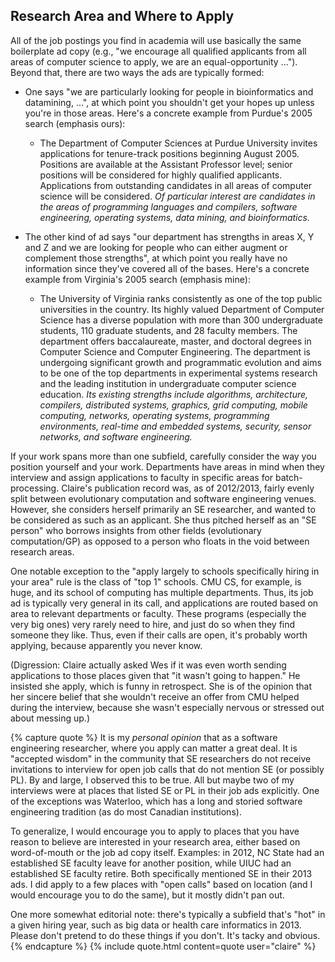 ## Research Area and Where to Apply

All of the job postings you find in academia will use basically the same
boilerplate ad copy (e.g., "we encourage all qualified applicants from all
areas of computer science to apply, we are an equal-opportunity ...").
Beyond that, there are two ways the ads are typically formed: 

- One says "we are particularly looking for people in bioinformatics and
  datamining, ...", at which point you shouldn't get your hopes up unless
  you're in those areas. Here's a concrete example from Purdue's 2005
  search (emphasis ours):
  
  - The Department of Computer Sciences at Purdue University invites
    applications for tenure-track positions beginning August 2005. Positions
    are available at the Assistant Professor level; senior positions will be
    considered for highly qualified applicants. Applications from outstanding
    candidates in all areas of computer science will be considered. *Of
    particular interest are candidates in the areas of programming languages
    and compilers, software engineering, operating systems, data mining, and
    bioinformatics.*

- The other kind of ad says "our department has strengths in areas X, Y
  and Z and we are looking for people who can either augment or complement
  those strengths", at which point you really have no information since
  they've covered all of the bases. Here's a concrete example from Virginia's
  2005 search (emphasis mine): 
  
  - The University of Virginia ranks consistently as one of the top public
    universities in the country. Its highly valued Department of Computer
    Science has a diverse population with more than 300 undergraduate
    students, 110 graduate students, and 28 faculty members. The department
    offers baccalaureate, master, and doctoral degrees in Computer Science
    and Computer Engineering. The department is undergoing significant growth
    and programmatic evolution and aims to be one of the top departments in
    experimental systems research and the leading institution in
    undergraduate computer science education. *Its existing strengths include
    algorithms, architecture, compilers, distributed systems, graphics, grid
    computing, mobile computing, networks, operating systems, programming
    environments, real-time and embedded systems, security, sensor networks,
    and software engineering.* 

If your work spans more than one subfield, carefully consider the way you
position yourself and your work.  Departments have areas in mind when they
interview and assign applications to faculty in specific areas for
batch-processing.  Claire's publication record was, as of 2012/2013, fairly
evenly split between evolutionary computation and software engineering venues.
However, she considers herself primarily an SE researcher, and wanted to be
considered as such as an applicant.  She thus pitched herself as an "SE person"
who borrows insights from other fields (evolutionary computation/GP) as opposed
to a person who floats in the void between research areas.

One notable exception to the "apply largely to schools specifically hiring in
your area" rule is the class of "top 1" schools.  CMU CS, for example, is huge,
and its school of computing has multiple departments.  Thus, its job ad is
typically very general in its call, and applications are routed based on area to
relevant departments or faculty.  These programs (especially the very big ones)
very rarely need to hire, and just do so when they find someone they like.
Thus, even if their calls are open, it's probably worth applying, because
apparently you never know.

(Digression: Claire actually asked Wes if it was even worth sending
applications to those places given that "it wasn't going to happen."  He
insisted she apply, which is funny in retrospect. She is of the opinion
that her sincere belief that she wouldn't receive an
offer from CMU helped during the interview, because she wasn't especially
nervous or stressed out about messing up.)

{% capture quote %}
It is my *personal opinion* that as a software engineering
researcher, where you apply can matter a great deal.  It is "accepted wisdom" in
the community that SE researchers do not receive invitations to interview for
open job calls that do not mention SE (or possibly PL).  By and large, I
observed this to be true.  All but maybe two of my interviews were at places
that listed SE or PL in their job ads explicitly.  One of the exceptions was
Waterloo, which has a long and storied software engineering tradition (as do
most Canadian institutions).

To generalize, I would encourage you to apply to places that you have
reason to believe are interested in your research area, either based on
word-of-mouth or the job ad copy itself.  Examples: in 2012, NC State had an
established SE faculty leave for another position, while UIUC had an established
SE faculty retire.  Both specifically mentioned SE in their 2013 ads.  I
did apply to a few places with "open calls" based on location (and I would
encourage you to do the same), but it mostly didn't pan out.

One more somewhat editorial note: there's typically a subfield that's "hot" in a
given hiring year, such as big data or health care informatics in 2013.  Please
don't pretend to do these things if you don't.  It's tacky and
obvious.
{% endcapture %}
{% include quote.html content=quote user="claire" %}
